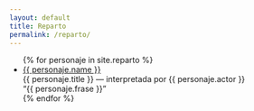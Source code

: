 ```yaml
---
layout: default
title: Reparto
permalink: /reparto/
---
```

<ul>
  {% for personaje in site.reparto %}
    <li>
      <a href="{{ personaje.url | relative_url }}">{{ personaje.name }}</a><br/>
      {{ personaje.title }} — interpretada por {{ personaje.actor }}<br/>
      “{{ personaje.frase }}”
    </li>
  {% endfor %}
</ul>
